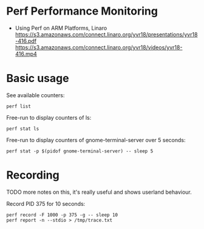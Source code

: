 # Perf Performance Monitoring
- Using Perf on ARM Platforms, Linaro
  https://s3.amazonaws.com/connect.linaro.org/yvr18/presentations/yvr18-416.pdf
  https://s3.amazonaws.com/connect.linaro.org/yvr18/videos/yvr18-416.mp4

# Basic usage
See available counters:

    perf list

Free-run to display counters of ls:

    perf stat ls

Free-run to display counters of gnome-terminal-server over 5 seconds:

    perf stat -p $(pidof gnome-terminal-server) -- sleep 5

# Recording
TODO more notes on this, it's really useful and shows userland behaviour.

Record PID 375 for 10 seconds:

    perf record -F 1000 -p 375 -g -- sleep 10
    perf report -n --stdio > /tmp/trace.txt
